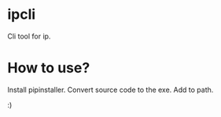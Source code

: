 # ipcli
Cli tool for ip.


# How to use?
Install pipinstaller.
Convert source code to the exe.
Add to path.

:)
